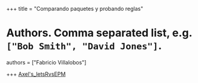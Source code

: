 +++
title = "Comparando paquetes y probando reglas"

# Authors. Comma separated list, e.g. `["Bob Smith", "David Jones"]`.
authors = ["Fabricio Villalobos"]

  
+++
<a href="https://github.com/AxelArango/Macroecologia_2022/tree/main">Axel's_letsRvsEPM</a>
